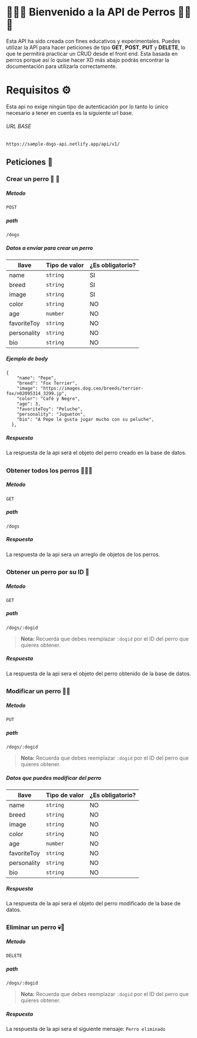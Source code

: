 # 🐶🐶🐶 Bienvenido a la  API de Perros 🐶🐶🐶

Esta API ha sido creada con fines educativos y experimentales. Puedes utilizar la API para hacer peticiones de tipo **GET**, **POST**, **PUT** y **DELETE**, lo que te permitirá practicar un CRUD desde el front end. Esta basada en perros porque así lo quise hacer XD más abajo podrás encontrar la documentación para utilizarla correctamente.

# Requisitos ⚙️

Esta api no exige ningún tipo de autenticación por lo tanto lo único necesario a tener en cuenta es la siguiente url base.

###### URL BASE
`https://sample-dogs-api.netlify.app/api/v1/`


## Peticiones 📖


### Crear un perro 💾 🐶

##### Metodo 
`POST`
##### path 
`/dogs`

##### Datos a enviar para crear un perro
|    llave       |Tipo de valor                  |¿Es obligatorio?             |
|----------------|-------------------------------|-----------------------------|
|name            |`string`                       |SI                           |
|breed           |`string`                       |SI                           |
|image           |`string`                       |SI                           |
|color           |`string`                       |NO                           |
|age             |`number`                       |NO                           |
|favoriteToy     |`string`                       |NO                           |
|personality     |`string`                       |NO                           |
|bio             |`string`                       |NO                           |

##### Ejemplo de body 
```
{
    "name": "Pepe",
    "breed": "Fox Terrier",
    "image": "https://images.dog.ceo/breeds/terrier-fox/n02095314_3299.jp",
    "color": "Café y Negro",
    "age": 3,
    "favoriteToy": "Peluche",
    "personality": "Juguetón",
    "bio": "A Pepe le gusta jugar mucho con su peluche",
  },
```

##### Respuesta
La respuesta de la api será el objeto del perro creado en la base de datos.
##
### Obtener todos los perros 🐶🐶🐶

##### Metodo 
`GET`
##### path 
`/dogs`
##### Respuesta
La respuesta de la api sera un arreglo de objetos de los perros.
##
### Obtener un perro por su ID 🐶

##### Metodo 
`GET`
##### path 
`/dogs/:dogid`

> **Nota:** Recuerda que debes reemplazar `:dogid` por el ID del perro que quieres obtener.
##### Respuesta
La respuesta de la api sera el objeto del perro obtenido de la base de datos.
##
### Modificar un perro 🔨🐶

##### Metodo 
`PUT`
##### path 
`/dogs/:dogid`

> **Nota:** Recuerda que debes reemplazar `:dogid` por el ID del perro que quieres obtener.
##### Datos que puedes modificar del perro
|    llave       |Tipo de valor                  |¿Es obligatorio?             |
|----------------|-------------------------------|-----------------------------|
|name            |`string`                       |NO                           |
|breed           |`string`                       |NO                           |
|image           |`string`                       |NO                           |
|color           |`string`                       |NO                           |
|age             |`number`                       |NO                           |
|favoriteToy     |`string`                       |NO                           |
|personality     |`string`                       |NO                           |
|bio             |`string`                       |NO                           |

##### Respuesta
La respuesta de la api sera el objeto del perro modificado de la base de datos.
##
### Eliminar un perro 💀🐶

##### Metodo 
`DELETE`
##### path 
`/dogs/:dogid`

> **Nota:** Recuerda que debes reemplazar `:dogid` por el ID del perro que quieres obtener.
##### Respuesta
La respuesta de la api sera el siguiente mensaje:
``Perro eliminado``
